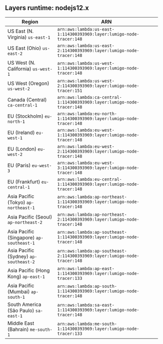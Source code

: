 Layers runtime: nodejs12.x
----
| Region | ARN |
| --- | --- |
|US East (N. Virginia)  `us-east-1`|`arn:aws:lambda:us-east-1:114300393969:layer:lumigo-node-tracer:148`|
|US East (Ohio)  `us-east-2`|`arn:aws:lambda:us-east-2:114300393969:layer:lumigo-node-tracer:148`|
|US West (N. California)  `us-west-1`|`arn:aws:lambda:us-west-1:114300393969:layer:lumigo-node-tracer:148`|
|US West (Oregon)  `us-west-2`|`arn:aws:lambda:us-west-2:114300393969:layer:lumigo-node-tracer:151`|
|Canada (Central)  `ca-central-1`|`arn:aws:lambda:ca-central-1:114300393969:layer:lumigo-node-tracer:148`|
|EU (Stockholm)  `eu-north-1`|`arn:aws:lambda:eu-north-1:114300393969:layer:lumigo-node-tracer:148`|
|EU (Ireland)  `eu-west-1`|`arn:aws:lambda:eu-west-1:114300393969:layer:lumigo-node-tracer:148`|
|EU (London)  `eu-west-2`|`arn:aws:lambda:eu-west-2:114300393969:layer:lumigo-node-tracer:148`|
|EU (Paris)  `eu-west-3`|`arn:aws:lambda:eu-west-3:114300393969:layer:lumigo-node-tracer:148`|
|EU (Frankfurt)  `eu-central-1`|`arn:aws:lambda:eu-central-1:114300393969:layer:lumigo-node-tracer:148`|
|Asia Pacific (Tokyo)  `ap-northeast-1`|`arn:aws:lambda:ap-northeast-1:114300393969:layer:lumigo-node-tracer:148`|
|Asia Pacific (Seoul)  `ap-northeast-2`|`arn:aws:lambda:ap-northeast-2:114300393969:layer:lumigo-node-tracer:148`|
|Asia Pacific (Singapore)  `ap-southeast-1`|`arn:aws:lambda:ap-southeast-1:114300393969:layer:lumigo-node-tracer:148`|
|Asia Pacific (Sydney)  `ap-southeast-2`|`arn:aws:lambda:ap-southeast-2:114300393969:layer:lumigo-node-tracer:148`|
|Asia Pacific (Hong Kong)  `ap-east-1`|`arn:aws:lambda:ap-east-1:114300393969:layer:lumigo-node-tracer:133`|
|Asia Pacific (Mumbai)  `ap-south-1`|`arn:aws:lambda:ap-south-1:114300393969:layer:lumigo-node-tracer:148`|
|South America (São Paulo)  `sa-east-1`|`arn:aws:lambda:sa-east-1:114300393969:layer:lumigo-node-tracer:148`|
|Middle East (Bahrain)  `me-south-1`|`arn:aws:lambda:me-south-1:114300393969:layer:lumigo-node-tracer:133`|
